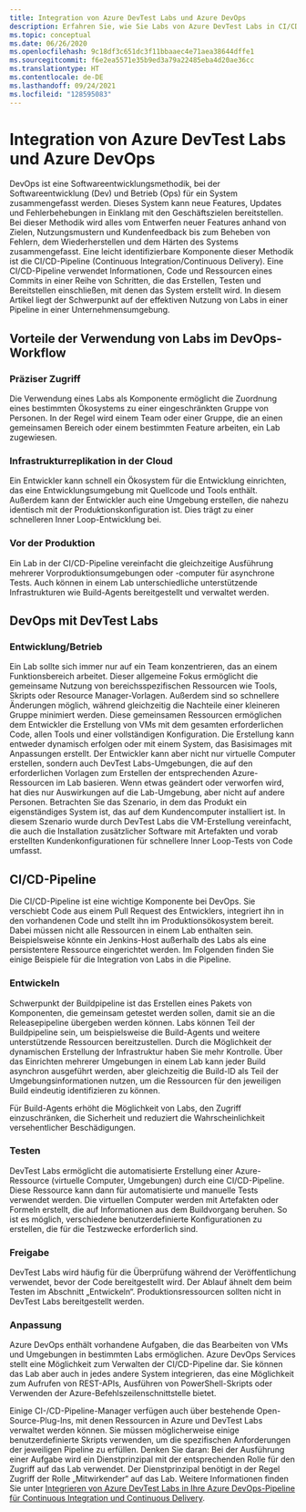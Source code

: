 ```yaml
---
title: Integration von Azure DevTest Labs und Azure DevOps
description: Erfahren Sie, wie Sie Labs von Azure DevTest Labs in CI/CD-Pipelines (Continuous Integration/Continuous Delivery) in einer Unternehmensumgebung verwenden.
ms.topic: conceptual
ms.date: 06/26/2020
ms.openlocfilehash: 9c18df3c651dc3f11bbaaec4e71aea38644dffe1
ms.sourcegitcommit: f6e2ea5571e35b9ed3a79a22485eba4d20ae36cc
ms.translationtype: HT
ms.contentlocale: de-DE
ms.lasthandoff: 09/24/2021
ms.locfileid: "128595083"
---
```

# <a name="integration-of-azure-devtest-labs-and-azure-devops"></a>Integration von Azure DevTest Labs und Azure DevOps
DevOps ist eine Softwareentwicklungsmethodik, bei der Softwareentwicklung (Dev) und Betrieb (Ops) für ein System zusammengefasst werden. Dieses System kann neue Features, Updates und Fehlerbehebungen in Einklang mit den Geschäftszielen bereitstellen. Bei dieser Methodik wird alles vom Entwerfen neuer Features anhand von Zielen, Nutzungsmustern und Kundenfeedback bis zum Beheben von Fehlern, dem Wiederherstellen und dem Härten des Systems zusammengefasst. Eine leicht identifizierbare Komponente dieser Methodik ist die CI/CD-Pipeline (Continuous Integration/Continuous Delivery). Eine CI/CD-Pipeline verwendet Informationen, Code und Ressourcen eines Commits in einer Reihe von Schritten, die das Erstellen, Testen und Bereitstellen einschließen, mit denen das System erstellt wird. In diesem Artikel liegt der Schwerpunkt auf der effektiven Nutzung von Labs in einer Pipeline in einer Unternehmensumgebung. 

## <a name="benefits-of-using-labs-in-devops-workflow"></a>Vorteile der Verwendung von Labs im DevOps-Workflow 

### <a name="focused-access"></a>Präziser Zugriff 
Die Verwendung eines Labs als Komponente ermöglicht die Zuordnung eines bestimmten Ökosystems zu einer eingeschränkten Gruppe von Personen. In der Regel wird einem Team oder einer Gruppe, die an einen gemeinsamen Bereich oder einem bestimmten Feature arbeiten, ein Lab zugewiesen.   

### <a name="infrastructure-replication-in-the-cloud"></a>Infrastrukturreplikation in der Cloud 
Ein Entwickler kann schnell ein Ökosystem für die Entwicklung einrichten, das eine Entwicklungsumgebung mit Quellcode und Tools enthält. Außerdem kann der Entwickler auch eine Umgebung erstellen, die nahezu identisch mit der Produktionskonfiguration ist. Dies trägt zu einer schnelleren Inner Loop-Entwicklung bei. 

### <a name="pre-production"></a>Vor der Produktion 
Ein Lab in der CI/CD-Pipeline vereinfacht die gleichzeitige Ausführung mehrerer Vorproduktionsumgebungen oder -computer für asynchrone Tests. Auch können in einem Lab unterschiedliche unterstützende Infrastrukturen wie Build-Agents bereitgestellt und verwaltet werden. 

## <a name="devops-with-devtest-labs"></a>DevOps mit DevTest Labs 

### <a name="development--operation"></a>Entwicklung/Betrieb 
Ein Lab sollte sich immer nur auf ein Team konzentrieren, das an einem Funktionsbereich arbeitet. Dieser allgemeine Fokus ermöglicht die gemeinsame Nutzung von bereichsspezifischen Ressourcen wie Tools, Skripts oder Resource Manager-Vorlagen. Außerdem sind so schnellere Änderungen möglich, während gleichzeitig die Nachteile einer kleineren Gruppe minimiert werden. Diese gemeinsamen Ressourcen ermöglichen dem Entwickler die Erstellung von VMs mit dem gesamten erforderlichen Code, allen Tools und einer vollständigen Konfiguration. Die Erstellung kann entweder dynamisch erfolgen oder mit einem System, das Basisimages mit Anpassungen erstellt. Der Entwickler kann aber nicht nur virtuelle Computer erstellen, sondern auch DevTest Labs-Umgebungen, die auf den erforderlichen Vorlagen zum Erstellen der entsprechenden Azure-Ressourcen im Lab basieren. Wenn etwas geändert oder verworfen wird, hat dies nur Auswirkungen auf die Lab-Umgebung, aber nicht auf andere Personen. Betrachten Sie das Szenario, in dem das Produkt ein eigenständiges System ist, das auf dem Kundencomputer installiert ist. In diesem Szenario wurde durch DevTest Labs die VM-Erstellung vereinfacht, die auch die Installation zusätzlicher Software mit Artefakten und vorab erstellten Kundenkonfigurationen für schnellere Inner Loop-Tests von Code umfasst. 
  
## <a name="cicd-pipeline"></a>CI/CD-Pipeline 
Die CI/CD-Pipeline ist eine wichtige Komponente bei DevOps. Sie verschiebt Code aus einem Pull Request des Entwicklers, integriert ihn in den vorhandenen Code und stellt ihn im Produktionsökosystem bereit. Dabei müssen nicht alle Ressourcen in einem Lab enthalten sein. Beispielsweise könnte ein Jenkins-Host außerhalb des Labs als eine persistentere Ressource eingerichtet werden. Im Folgenden finden Sie einige Beispiele für die Integration von Labs in die Pipeline. 

### <a name="build"></a>Entwickeln 
Schwerpunkt der Buildpipeline ist das Erstellen eines Pakets von Komponenten, die gemeinsam getestet werden sollen, damit sie an die Releasepipeline übergeben werden können. Labs können Teil der Buildpipeline sein, um beispielsweise die Build-Agents und weitere unterstützende Ressourcen bereitzustellen. Durch die Möglichkeit der dynamischen Erstellung der Infrastruktur haben Sie mehr Kontrolle. Über das Einrichten mehrerer Umgebungen in einem Lab kann jeder Build asynchron ausgeführt werden, aber gleichzeitig die Build-ID als Teil der Umgebungsinformationen nutzen, um die Ressourcen für den jeweiligen Build eindeutig identifizieren zu können.   

Für Build-Agents erhöht die Möglichkeit von Labs, den Zugriff einzuschränken, die Sicherheit und reduziert die Wahrscheinlichkeit versehentlicher Beschädigungen.  

### <a name="test"></a>Testen 
DevTest Labs ermöglicht die automatisierte Erstellung einer Azure-Ressource (virtuelle Computer, Umgebungen) durch eine CI/CD-Pipeline. Diese Ressource kann dann für automatisierte und manuelle Tests verwendet werden. Die virtuellen Computer werden mit Artefakten oder Formeln erstellt, die auf Informationen aus dem Buildvorgang beruhen. So ist es möglich, verschiedene benutzerdefinierte Konfigurationen zu erstellen, die für die Testzwecke erforderlich sind.   

### <a name="release"></a>Freigabe 
DevTest Labs wird häufig für die Überprüfung während der Veröffentlichung verwendet, bevor der Code bereitgestellt wird. Der Ablauf ähnelt dem beim Testen im Abschnitt „Entwickeln“. Produktionsressourcen sollten nicht in DevTest Labs bereitgestellt werden. 

### <a name="customization"></a>Anpassung 
Azure DevOps enthält vorhandene Aufgaben, die das Bearbeiten von VMs und Umgebungen in bestimmten Labs ermöglichen. Azure DevOps Services stellt eine Möglichkeit zum Verwalten der CI/CD-Pipeline dar. Sie können das Lab aber auch in jedes andere System integrieren, das eine Möglichkeit zum Aufrufen von REST-APIs, Ausführen von PowerShell-Skripts oder Verwenden der Azure-Befehlszeilenschnittstelle bietet. 

Einige CI-/CD-Pipeline-Manager verfügen auch über bestehende Open-Source-Plug-Ins, mit denen Ressourcen in Azure und DevTest Labs verwaltet werden können. Sie müssen möglicherweise einige benutzerdefinierte Skripts verwenden, um die spezifischen Anforderungen der jeweiligen Pipeline zu erfüllen.  Denken Sie daran: Bei der Ausführung einer Aufgabe wird ein Dienstprinzipal mit der entsprechenden Rolle für den Zugriff auf das Lab verwendet. Der Dienstprinzipal benötigt in der Regel Zugriff der Rolle „Mitwirkender“ auf das Lab. Weitere Informationen finden Sie unter [Integrieren von Azure DevTest Labs in Ihre Azure DevOps-Pipeline für Continuous Integration und Continuous Delivery](devtest-lab-integrate-ci-cd.md). 
 